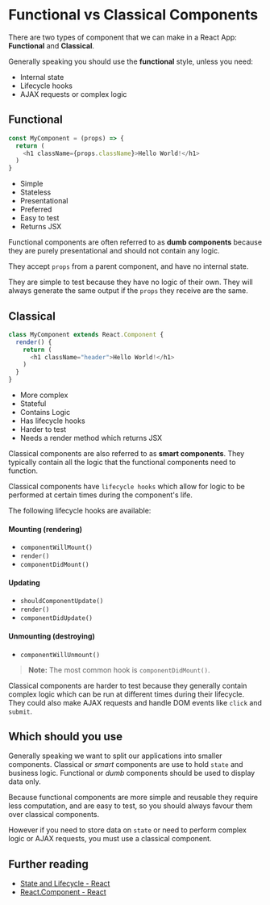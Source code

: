 # Functional vs Classical Components

There are two types of component that we can make in a React App: **Functional** and **Classical**.

Generally speaking you should use the **functional** style, unless you need:

* Internal state
* Lifecycle hooks
* AJAX requests or complex logic

## Functional

```js
const MyComponent = (props) => {
  return (
    <h1 className={props.className}>Hello World!</h1>
  )
}
```

* Simple
* Stateless
* Presentational
* Preferred
* Easy to test
* Returns JSX

Functional components are often referred to as **dumb components** because they are purely presentational and should not contain any logic.

They accept `props` from a parent component, and have no internal state.

They are simple to test because they have no logic of their own. They will always generate the same output if the `props` they receive are the same.

## Classical

```js
class MyComponent extends React.Component {
  render() {
    return (
      <h1 className="header">Hello World!</h1>
    )
  }
}
```

* More complex
* Stateful
* Contains Logic
* Has lifecycle hooks
* Harder to test
* Needs a render method which returns JSX

Classical components are also referred to as **smart components**. They typically contain all the logic that the functional components need to function.

Classical components have `lifecycle hooks` which allow for logic to be performed at certain times during the component's life.

The following lifecycle hooks are available:

#### Mounting (rendering)
* `componentWillMount()`
* `render()`
* `componentDidMount()`

#### Updating
* `shouldComponentUpdate()`
* `render()`
* `componentDidUpdate()`

#### Unmounting (destroying)
* `componentWillUnmount()`

> **Note:** The most common hook is `componentDidMount()`.

Classical components are harder to test because they generally contain complex logic which can be run at different times during their lifecycle. They could also make AJAX requests and handle DOM events like `click` and `submit`.

## Which should you use

Generally speaking we want to split our applications into smaller components. Classical or _smart_ components are use to hold `state` and business logic. Functional or _dumb_ components should be used to display data only.

Because functional components are more simple and reusable they require less computation, and are easy to test, so you should always favour them over classical components.

However if you need to store data on `state` or need to perform complex logic or AJAX requests, you must use a classical component.

## Further reading

- [State and Lifecycle - React](https://facebook.github.io/react/docs/state-and-lifecycle.html)
- [React.Component - React](https://facebook.github.io/react/docs/react-component.html)
